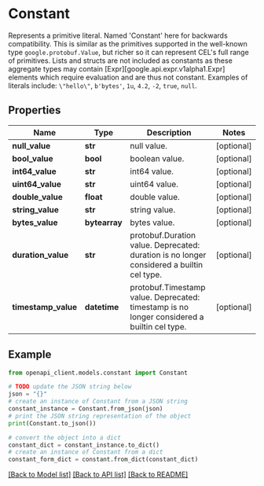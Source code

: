# Constant

Represents a primitive literal.  Named 'Constant' here for backwards compatibility.  This is similar as the primitives supported in the well-known type `google.protobuf.Value`, but richer so it can represent CEL's full range of primitives.  Lists and structs are not included as constants as these aggregate types may contain [Expr][google.api.expr.v1alpha1.Expr] elements which require evaluation and are thus not constant.  Examples of literals include: `\"hello\"`, `b'bytes'`, `1u`, `4.2`, `-2`, `true`, `null`.

## Properties

Name | Type | Description | Notes
------------ | ------------- | ------------- | -------------
**null_value** | **str** | null value. | [optional] 
**bool_value** | **bool** | boolean value. | [optional] 
**int64_value** | **str** | int64 value. | [optional] 
**uint64_value** | **str** | uint64 value. | [optional] 
**double_value** | **float** | double value. | [optional] 
**string_value** | **str** | string value. | [optional] 
**bytes_value** | **bytearray** | bytes value. | [optional] 
**duration_value** | **str** | protobuf.Duration value.  Deprecated: duration is no longer considered a builtin cel type. | [optional] 
**timestamp_value** | **datetime** | protobuf.Timestamp value.  Deprecated: timestamp is no longer considered a builtin cel type. | [optional] 

## Example

```python
from openapi_client.models.constant import Constant

# TODO update the JSON string below
json = "{}"
# create an instance of Constant from a JSON string
constant_instance = Constant.from_json(json)
# print the JSON string representation of the object
print(Constant.to_json())

# convert the object into a dict
constant_dict = constant_instance.to_dict()
# create an instance of Constant from a dict
constant_form_dict = constant.from_dict(constant_dict)
```
[[Back to Model list]](../README.md#documentation-for-models) [[Back to API list]](../README.md#documentation-for-api-endpoints) [[Back to README]](../README.md)


